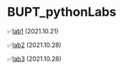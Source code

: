 # BUPT_pythonLabs

✅[lab1](lab1/py1-2019211308-2019211504-王乾凱.md) (2021.10.21)

✅[lab2](lab2/py2-2019211308-2019211504-王乾凱.md) (2021.10.28)

✅[lab3](lab3/py3-2019211308-2019211504-王乾凱.md) (2021.10.28)
